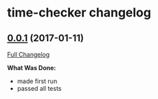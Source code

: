 # time-checker changelog

## [0.0.1](https://github.com/ivanoff/time-checker/tree/0.0.1) (2017-01-11)
[Full Changelog](https://github.com/ivanoff/time-checker/compare/0.0.1...0.0.1)

**What Was Done:**

- made first run
- passed all tests
